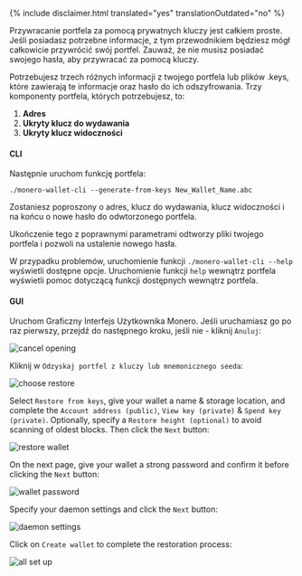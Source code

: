 {% include disclaimer.html translated="yes" translationOutdated="no" %}

Przywracanie portfela za pomocą prywatnych kluczy jest całkiem proste. Jeśli
posiadasz potrzebne informacje, z tym przewodnikiem będziesz mógł całkowicie
przywrócić swój portfel. Zauważ, że nie musisz posiadać swojego hasła, aby
przywracać za pomocą kluczy.

Potrzebujesz trzech różnych informacji z twojego portfela lub plików .keys,
które zawierają te informacje oraz hasło do ich odszyfrowania. Trzy
komponenty portfela, których potrzebujesz, to:

1. **Adres**
2. **Ukryty klucz do wydawania**
3. **Ukryty klucz widoczności**


#### CLI

Następnie uruchom funkcję portfela:

`./monero-wallet-cli --generate-from-keys New_Wallet_Name.abc`

Zostaniesz poproszony o adres, klucz do wydawania, klucz widoczności i na
końcu o nowe hasło do odwtorzonego portfela.

Ukończenie tego z poprawnymi parametrami odtworzy pliki twojego portfela i
pozwoli na ustalenie nowego hasła.

W przypadku problemów, uruchomienie funkcji `./monero-wallet-cli --help`
wyświetli dostępne opcje. Uruchomienie funkcji `help` wewnątrz portfela
wyświetli pomoc dotyczącą funkcji dostępnych wewnątrz portfela.

#### GUI

Uruchom Graficzny Interfejs Użytkownika Monero. Jeśli uruchamiasz go po raz
pierwszy, przejdź do następnego kroku, jeśli nie - kliknij `Anuluj`:

![cancel
opening](/img/resources/user-guides/en/restore_from_keys/cancel-opening.avif)

Kliknij w `Odzyskaj portfel z kluczy lub mnemonicznego seeda`:

![choose
restore](/img/resources/user-guides/en/restore_from_keys/choose-restore.avif)

Select `Restore from keys`, give your wallet a name & storage location, and
complete the `Account address (public)`, `View key (private)` & `Spend key
(private)`. Optionally, specify a `Restore height (optional)` to avoid
scanning of oldest blocks. Then click the `Next` button:

![restore
wallet](/img/resources/user-guides/en/restore_from_keys/restore-wallet.avif)

On the next page, give your wallet a strong password and confirm it before
clicking the `Next` button:

![wallet
password](/img/resources/user-guides/en/restore_from_keys/wallet-password.avif)

Specify your daemon settings and click the `Next` button:

![daemon
settings](/img/resources/user-guides/en/restore_from_keys/daemon-settings.avif)

Click on `Create wallet` to complete the restoration process:

![all set
up](/img/resources/user-guides/en/restore_from_keys/all-set-up.avif)
